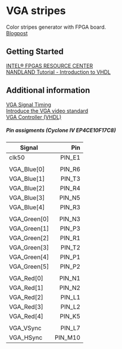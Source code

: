 # VGA stripes

Color stripes generator with FPGA board.  
[Blogpost](http://we.easyelectronics.ru/blog/plis/2713.html)

## Getting Started

[INTEL&reg; FPGAS RESOURCE CENTER](https://www.intel.com/content/www/us/en/products/programmable/fpga/new-to-fpgas/resource-center/getting-started.html)  
[NANDLAND Tutorial - Introduction to VHDL](https://www.nandland.com/vhdl/tutorials/tutorial-introduction-to-vhdl-for-beginners.html)  

## Additional information

[VGA Signal Timing](http://tinyvga.com/vga-timing)  
[Introduce the VGA video standard](http://www.eng.ucy.ac.cy/theocharides/Courses/ECE664/VGA.pdf)  
[VGA Controller (VHDL)](https://www.digikey.com/eewiki/pages/viewpage.action?pageId=15925278)

##### Pin assigments (Cyclone IV EP4CE10F17C8)

| Signal   |      Pin      |
|----------|--------------:|
| clk50 | PIN_E1 |  
| | |
|VGA_Blue[0]|PIN_R6|
|VGA_Blue[1]|PIN_T3|
|VGA_Blue[2]|PIN_R4|
|VGA_Blue[3]|PIN_N5|
|VGA_Blue[4]|PIN_R3|
| | |
|VGA_Green[0]|PIN_N3|
|VGA_Green[1]|PIN_P3|
|VGA_Green[2]|PIN_R1|
|VGA_Green[3]|PIN_T2|
|VGA_Green[4]|PIN_P1|
|VGA_Green[5]|PIN_P2|
| | |
|VGA_Red[0]|PIN_N1|
|VGA_Red[1]|PIN_N2|
|VGA_Red[2]|PIN_L1|
|VGA_Red[3]|PIN_L2|
|VGA_Red[4]|PIN_K5|
| | |
|VGA_VSync|PIN_L7|
|VGA_HSync|PIN_M10|

